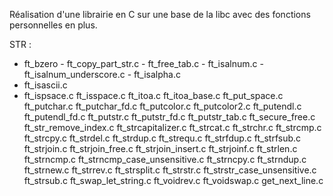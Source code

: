 Réalisation d'une librairie en C sur une base de la libc avec des fonctions personnelles en plus.

STR :
  - ft_bzero    - ft_copy_part_str.c    - ft_free_tab.c   - ft_isalnum.c    -ft_isalnum_underscore.c    - ft_isalpha.c
  - ft_isascii.c
  - ft_ispsace.c
  ft_isspace.c
  ft_itoa.c
  ft_itoa_base.c
ft_put_space.c
ft_putchar.c
ft_putchar_fd.c
ft_putcolor.c
ft_putcolor2.c
ft_putendl.c
ft_putendl_fd.c
ft_putstr.c
ft_putstr_fd.c
ft_putstr_tab.c
ft_secure_free.c
ft_str_remove_index.c
ft_strcapitalizer.c
ft_strcat.c
ft_strchr.c
ft_strcmp.c
ft_strcpy.c
ft_strdel.c
ft_strdup.c
ft_strequ.c
ft_strfdup.c
ft_strfsub.c
ft_strjoin.c
ft_strjoin_free.c
ft_strjoin_insert.c
ft_strjoinf.c
ft_strlen.c
ft_strncmp.c
ft_strncmp_case_unsensitive.c
ft_strncpy.c
ft_strndup.c
ft_strnew.c
ft_strrev.c
ft_strsplit.c
ft_strstr.c
ft_strstr_case_unsensitive.c
ft_strsub.c
ft_swap_let_string.c
ft_voidrev.c
ft_voidswap.c
get_next_line.c
